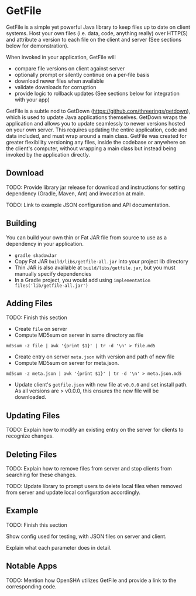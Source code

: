 # GetFile

GetFile is a simple yet powerful Java library to keep files up to date on client systems.
Host your own files (i.e. data, code, anything really) over HTTP(S) and attribute a version to each file on the client and server (See sections below for demonstration).


When invoked in your application, GetFile will
* compare file versions on client against server
* optionally prompt or silently continue on a per-file basis
* download newer files when available
* validate downloads for corruption
* provide logic to rollback updates (See sections below for integration with your app)


GetFile is a subtle nod to GetDown (https://github.com/threerings/getdown), which is used to update Java applications themselves. GetDown wraps the application and allows you to update seamlessly to newer versions hosted on your own server. This requires updating the entire application, code and data included, and must wrap around a main class. GetFile was created for greater flexibility versioning any files, inside the codebase or anywhere on the client's computer, without wrapping a main class but instead being invoked by the application directly.


## Download
TODO: Provide library jar release for download and instructions for
      setting dependency (Gradle, Maven, Ant) and invocation at main.
      
TODO: Link to example JSON configuration and API documentation.

## Building
You can build your own thin or Fat JAR file from source to use as a dependency in your application.
* `gradle shadowJar`
* Copy Fat JAR `build/libs/getfile-all.jar` into your project lib directory
* Thin JAR is also available at `build/libs/getfile.jar`, but you must manually specify dependencies
* In a Gradle project, you would add using `implementation files('lib/getfile-all.jar')`

## Adding Files
TODO: Finish this section
* Create `file` on server
* Compute MD5sum on server in same directory as file
```
md5sum -z file | awk '{print $1}' | tr -d '\n' > file.md5
```
* Create entry on server `meta.json` with version and path of new file
* Compute MD5sum on server for meta.json.
```
md5sum -z meta.json | awk '{print $1}' | tr -d '\n' > meta.json.md5
```
* Update client's `getfile.json` with new file at `v0.0.0` and set install path.
  As all versions are > v0.0.0, this ensures the new file will be downloaded.

## Updating Files
TODO: Explain how to modify an existing entry on the server for clients to recognize changes.

## Deleting Files
TODO: Explain how to remove files from server and stop clients from searching for these changes.

TODO: Update library to prompt users to delete local files when removed from server and update local configuration accordingly.

## Example
TODO: Finish this section

Show config used for testing, with JSON files on server and client.

Explain what each parameter does in detail.

## Notable Apps
TODO: Mention how OpenSHA utilizes GetFile and provide a link to the corresponding code.
